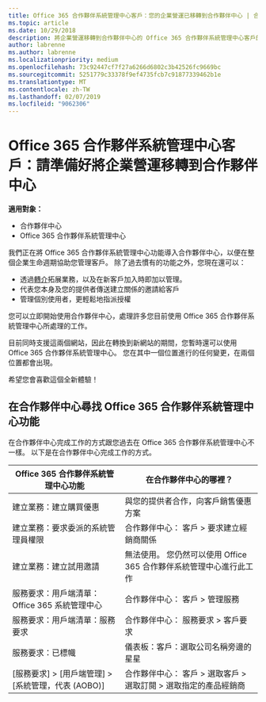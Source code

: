 ```yaml
---
title: Office 365 合作夥伴系統管理中心客戶：您的企業營運已移轉到合作夥伴中心 | 合作夥伴中心
ms.topic: article
ms.date: 10/29/2018
description: 將企業營運移轉到合作夥伴中心的 Office 365 合作夥伴系統管理中心客戶的重要考量
author: labrenne
ms.author: labrenne
ms.localizationpriority: medium
ms.openlocfilehash: 73c92447cf7f27a6266d6802c3b42526fc9669bc
ms.sourcegitcommit: 5251779c33378f9ef4735fcb7c91877339462b1e
ms.translationtype: MT
ms.contentlocale: zh-TW
ms.lasthandoff: 02/07/2019
ms.locfileid: "9062306"
---
```

# <a name="office-365-partner-admin-center-customers-get-ready-to-move-business-operations-to-partner-center"></a>Office 365 合作夥伴系統管理中心客戶：請準備好將企業營運移轉到合作夥伴中心

**適用對象：** 

- 合作夥伴中心
- Office 365 合作夥伴系統管理中心

我們正在將 Office 365 合作夥伴系統管理中心功能導入合作夥伴中心，以便在整個企業生命週期協助您管理客戶。 除了過去慣有的功能之外，您現在還可以： 

*  透過[轉介](referrals.md)拓展業務，以及在新客戶加入時即加以管理。
*  代表您本身及您的提供者傳送建立關係的邀請給客戶
*  管理個別使用者，更輕鬆地指派授權

您可以立即開始使用合作夥伴中心，處理許多您目前使用 Office 365 合作夥伴系統管理中心所處理的工作。 

目前同時支援這兩個網站，因此在轉換到新網站的期間，您暫時還可以使用 Office 365 合作夥伴系統管理中心。 您在其中一個位置進行的任何變更，在兩個位置都會出現。

希望您會喜歡這個全新體驗！

## <a name="find-office-365-partner-admin-center-features-in-partner-center"></a>在合作夥伴中心尋找 Office 365 合作夥伴系統管理中心功能

在合作夥伴中心完成工作的方式跟您過去在 Office 365 合作夥伴系統管理中心不一樣。 以下是在合作夥伴中心完成工作的方式。

| Office 365 合作夥伴系統管理中心功能                       | 在合作夥伴中心的哪裡？ | 
|   -----------------------------------------------  | -------------- |
| 建立業務：建立購買優惠 | 與您的提供者合作，向客戶銷售優惠方案 |
| 建立業務：要求委派的系統管理員權限 | 合作夥伴中心： 客戶 > 要求建立經銷商關係 |
| 建立業務：建立試用邀請 | 無法使用。 您仍然可以使用 Office 365 合作夥伴系統管理中心進行此工作 |
| 服務要求：用戶端清單：Office 365 系統管理中心 | 合作夥伴中心： 客戶 > 管理服務 |
| 服務要求：用戶端清單：服務要求 | 合作夥伴中心： 服務要求 > 客戶要求 |
| 服務要求：已標幟 | 儀表板：客戶：選取公司名稱旁邊的星星 |
| [服務要求] > [用戶端管理] > [系統管理，代表 (AOBO)] | 合作夥伴中心： 客戶 > 選取客戶 > 選取訂閱 > 選取指定的產品經銷商 |

